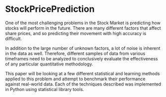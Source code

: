 # StockPricePrediction

One of the most challenging problems in the Stock Market is predicting how stocks will perform in the future. There are many different factors that affect share prices, and so predicting their movement with high accuracy is difficult. 

In addition to the large number of unknown factors, a lot of noise is inherent in the data as well. Therefore, different samples of data from various timeframes need to be analyzed to conclusively evaluate the effectiveness of any particular quantitative methodology. 

This paper will be looking at a few different statistical and learning methods applied to this problem and attempt to benchmark their performance against real-world data. Each of the techniques described was implemented in Python using statistical library tools.
